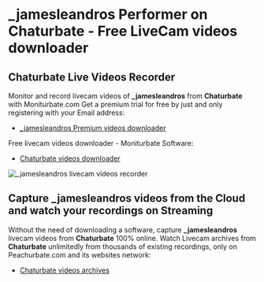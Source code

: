# _jamesleandros Performer on Chaturbate - Free LiveCam videos downloader

## Chaturbate Live Videos Recorder

Monitor and record livecam videos of **_jamesleandros** from **Chaturbate** with Moniturbate.com
Get a premium trial for free by just and only registering with your Email address:
* [_jamesleandros Premium videos downloader](https://moniturbate.com/request-demo-licence-key.html)

Free livecam videos downloader - Moniturbate Software:
* [Chaturbate videos downloader](https://moniturbate.com/moniturbate-download-software.html)

![_jamesleandros livecam videos recorder](https://peachurnet.com/templates/moniturbate-software.png)


## Capture _jamesleandros videos from the Cloud and watch your recordings on Streaming

Without the need of downloading a software, capture **_jamesleandros** livecam videos from **Chaturbate** 100% online.
Watch Livecam archives from **Chaturbate** unlimitedly from thousands of existing recordings, only on Peachurbate.com and its websites network:
* [Chaturbate videos archives](https://peachurnet.com/)